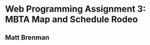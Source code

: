 Web Programming Assignment 3: MBTA Map and Schedule Rodeo
=========================================================
Matt Brenman
------------